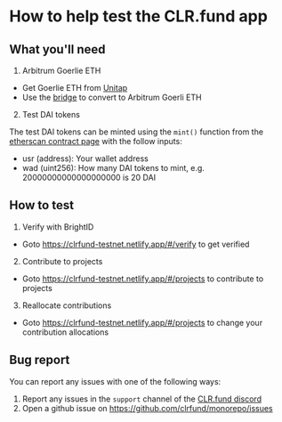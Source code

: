 # How to help test the CLR.fund app

## What you'll need
1. Arbitrum Goerlie ETH
  - Get Goerlie ETH from [Unitap](https://unitap.app/gas-tap)
  - Use the [bridge](https://bridge.arbitrum.io/?l2ChainId=421613) to convert to Arbitrum Goerli ETH

2. Test DAI tokens

  The test DAI tokens can be minted using the `mint()` function from the [etherscan contract page](https://goerli.arbiscan.io//address/0x65bc8dd04808d99cf8aa6749f128d55c2051edde#writeContract) with the follow inputs:
  
  - usr (address): Your wallet address
  - wad (uint256): How many DAI tokens to mint, e.g. 20000000000000000000 is 20 DAI


## How to test
1. Verify with BrightID
  - Goto https://clrfund-testnet.netlify.app/#/verify to get verified

2. Contribute to projects
  - Goto https://clrfund-testnet.netlify.app/#/projects to contribute to projects

3. Reallocate contributions
  - Goto https://clrfund-testnet.netlify.app/#/projects to change your contribution allocations


## Bug report
You can report any issues with one of the following ways:
1. Report any issues in the `support` channel of the [CLR.fund discord](https://discord.gg/ZnsYPV6dCv)
2. Open a github issue on https://github.com/clrfund/monorepo/issues


